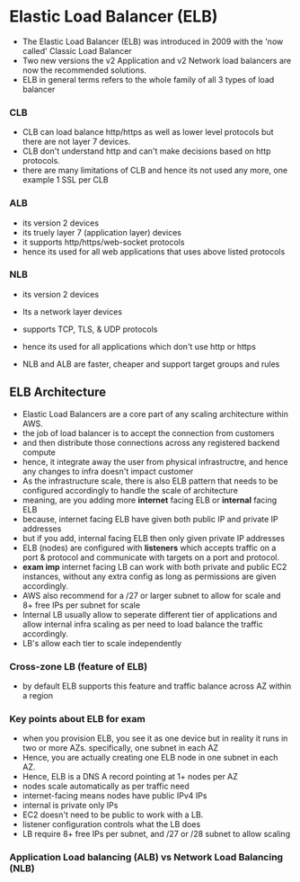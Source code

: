 # Elastic Load Balancer (ELB)
- The Elastic Load Balancer (ELB) was introduced in 2009 with the 'now called' Classic Load Balancer
- Two new versions the v2 Application and v2 Network load balancers are now the recommended solutions.
- ELB in general terms refers to the whole family of all 3 types of load balancer

### CLB
- CLB can load balance http/https as well as lower level protocols but there are not layer 7 devices.
- CLB don't understand http and can't make decisions based on http protocols.
- there are many limitations of CLB and hence its not used any more, one example 1 SSL per CLB

### ALB
- its version 2 devices
- its truely layer 7 (application layer) devices
- it supports http/https/web-socket protocols
- hence its used for all web applications that uses above listed protocols

### NLB
- its version 2 devices
- Its a network layer devices
- supports TCP, TLS, & UDP protocols
- hence its used for all applications which don't use http or https

- NLB and ALB are faster, cheaper and support target groups and rules

## ELB Architecture
- Elastic Load Balancers are a core part of any scaling architecture within AWS.
- the job of load balancer is to accept the connection from customers
- and then distribute those connections across any registered backend compute
- hence, it integrate away the user from physical infrastructre, and hence any changes to infra doesn't impact customer
- As the infrastructure scale, there is also ELB pattern that needs to be configured accordingly to handle the scale of architecture
- meaning, are you adding more **internet** facing ELB or **internal** facing ELB
- because, internet facing ELB have given both public IP and private IP addresses
- but if you add, internal facing ELB then only given private IP addresses
- ELB (nodes) are configured with **listeners** which accepts traffic on a port & protocol and communicate with targets on a port and protocol.
- **exam imp** internet facing LB can work with both private and public EC2 instances, without any extra config as long as permissions are given accordingly.
- AWS also recommend for a /27 or larger subnet to allow for scale and 8+ free IPs per subnet for scale
- Internal LB usually allow to seperate different tier of applications and allow internal infra scaling as per need to load balance the traffic accordingly.
- LB's allow each tier to scale independently

### Cross-zone LB (feature of ELB)
- by default ELB supports this feature and traffic balance across AZ within a region

### Key points about ELB for exam
- when you provision ELB, you see it as one device but in reality it runs in two or more AZs. specifically, one subnet in each AZ
- Hence, you  are actually creating one ELB node in one subnet in each AZ.
- Hence, ELB is a DNS A record pointing at 1+ nodes per AZ
- nodes scale automatically as per traffic need
- internet-facing means nodes have public IPv4 IPs
- internal is private only IPs
- EC2 doesn't need to be public to work with a LB.
- listener configuration controls what the LB does
- LB require 8+ free IPs per subnet, and /27 or /28 subnet to allow scaling

### Application Load balancing (ALB) vs Network Load Balancing (NLB)











